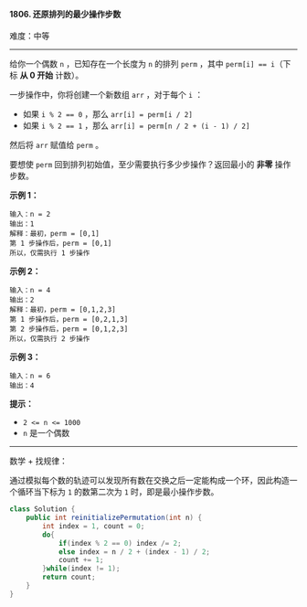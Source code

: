 #### 1806. 还原排列的最少操作步数

难度：中等

---

给你一个偶数 `n`​​​​​​ ，已知存在一个长度为 `n` 的排列 `perm` ，其中 `perm[i] == i`​（下标  **从 0 开始**  计数）。

一步操作中，你将创建一个新数组 `arr` ，对于每个 `i` ：

*   如果 `i % 2 == 0` ，那么 `arr[i] = perm[i / 2]`
*   如果 `i % 2 == 1` ，那么 `arr[i] = perm[n / 2 + (i - 1) / 2]`

然后将 `arr`​​ 赋值​​给 `perm` 。

要想使 `perm` 回到排列初始值，至少需要执行多少步操作？返回最小的  **非零**  操作步数。

 **示例 1：** 

```
输入：n = 2
输出：1
解释：最初，perm = [0,1]
第 1 步操作后，perm = [0,1]
所以，仅需执行 1 步操作
```

 **示例 2：** 

```
输入：n = 4
输出：2
解释：最初，perm = [0,1,2,3]
第 1 步操作后，perm = [0,2,1,3]
第 2 步操作后，perm = [0,1,2,3]
所以，仅需执行 2 步操作
```

 **示例 3：** 

```
输入：n = 6
输出：4
```

 **提示：** 

*   `2 <= n <= 1000`
*   `n`​​​​​​ 是一个偶数

---

数学 + 找规律：

通过模拟每个数的轨迹可以发现所有数在交换之后一定能构成一个环，因此构造一个循环当下标为 `1` 的数第二次为 `1` 时，即是最小操作步数。

```java
class Solution {
    public int reinitializePermutation(int n) {
        int index = 1, count = 0;
        do{
            if(index % 2 == 0) index /= 2;
            else index = n / 2 + (index - 1) / 2;
            count += 1;
        }while(index != 1);
        return count;
    }
}
```